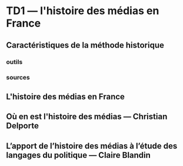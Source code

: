 # TD1 — l'histoire des médias en France

## Caractéristiques de la méthode historique

### outils

### sources

## L'histoire des médias en France



## Où en est l'histoire des médias — Christian Delporte

## L’apport de l’histoire des médias à l’étude des langages du politique — Claire Blandin

